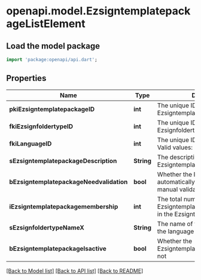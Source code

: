 # openapi.model.EzsigntemplatepackageListElement

## Load the model package
```dart
import 'package:openapi/api.dart';
```

## Properties
Name | Type | Description | Notes
------------ | ------------- | ------------- | -------------
**pkiEzsigntemplatepackageID** | **int** | The unique ID of the Ezsigntemplatepackage | 
**fkiEzsignfoldertypeID** | **int** | The unique ID of the Ezsignfoldertype. | 
**fkiLanguageID** | **int** | The unique ID of the Language.  Valid values:  |Value|Description| |-|-| |1|French| |2|English| | 
**sEzsigntemplatepackageDescription** | **String** | The description of the Ezsigntemplatepackage | 
**bEzsigntemplatepackageNeedvalidation** | **bool** | Whether the Ezsignbulksend was automatically modified and needs a manual validation | 
**iEzsigntemplatepackagemembership** | **int** | The total number of Ezsigntemplatepackagemembership in the Ezsigntemplatepackage | 
**sEzsignfoldertypeNameX** | **String** | The name of the Ezsignfoldertype in the language of the requester | 
**bEzsigntemplatepackageIsactive** | **bool** | Whether the Ezsigntemplatepackage is active or not | 

[[Back to Model list]](../README.md#documentation-for-models) [[Back to API list]](../README.md#documentation-for-api-endpoints) [[Back to README]](../README.md)


